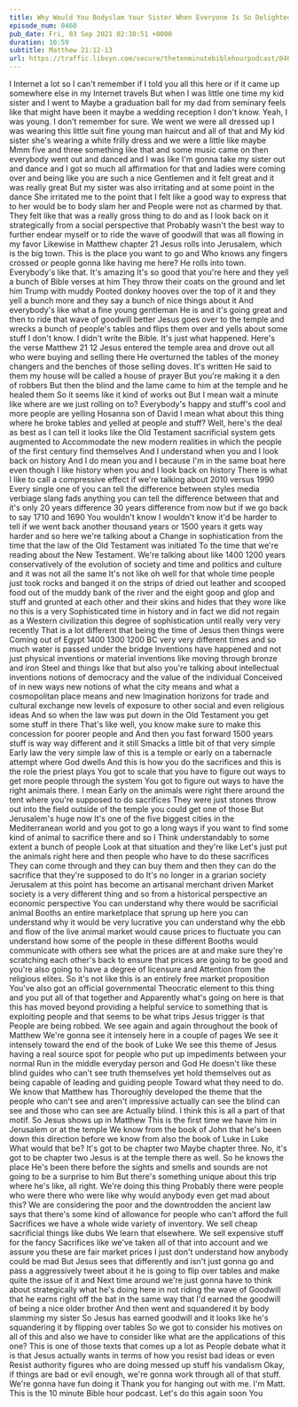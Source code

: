 ```yaml
---
title: Why Would You Bodyslam Your Sister When Everyone Is So Delighted By You?
episode_num: 0460
pub_date: Fri, 03 Sep 2021 02:30:51 +0000
duration: 10:59
subtitle: Matthew 21:12-13
url: https://traffic.libsyn.com/secure/thetenminutebiblehourpodcast/0460_-_Why_Would_You_Bodyslam_Your_Sister_When_Everyone_Is_So_Delighted_By_You.mp3
---
```


 I Internet a lot so I can't remember if I told you all this here or if it came up somewhere else in my Internet travels But when I was little one time my kid sister and I went to Maybe a graduation ball for my dad from seminary feels like that might have been it maybe a wedding reception I don't know. Yeah, I was young. I don't remember for sure. We went we were all dressed up I was wearing this little suit fine young man haircut and all of that and My kid sister she's wearing a white frilly dress and we were a little like maybe Mmm five and three something like that and some music came on then everybody went out and danced and I was like I'm gonna take my sister out and dance and I got so much all affirmation for that and ladies were coming over and being like you are such a nice Gentlemen and it felt great and it was really great But my sister was also irritating and at some point in the dance She irritated me to the point that I felt like a good way to express that to her would be to body slam her and People were not as charmed by that. They felt like that was a really gross thing to do and as I look back on it strategically from a social perspective that Probably wasn't the best way to further endear myself or to ride the wave of goodwill that was all flowing in my favor Likewise in Matthew chapter 21 Jesus rolls into Jerusalem, which is the big town. This is the place you want to go and Who knows any fingers crossed or people gonna like having me here? He rolls into town. Everybody's like that. It's amazing It's so good that you're here and they yell a bunch of Bible verses at him They throw their coats on the ground and let him Trump with muddy Pooted donkey hooves over the top of it and they yell a bunch more and they say a bunch of nice things about it And everybody's like what a fine young gentleman He is and it's going great and then to ride that wave of goodwill better Jesus goes over to the temple and wrecks a bunch of people's tables and flips them over and yells about some stuff I don't know. I didn't write the Bible. It's just what happened. Here's the verse Matthew 21 12 Jesus entered the temple area and drove out all who were buying and selling there He overturned the tables of the money changers and the benches of those selling doves. It's written He said to them my house will be called a house of prayer But you're making it a den of robbers But then the blind and the lame came to him at the temple and he healed them So it seems like it kind of works out But I mean wait a minute like where are we just rolling on to? Everybody's happy and stuff's cool and more people are yelling Hosanna son of David I mean what about this thing where he broke tables and yelled at people and stuff? Well, here's the deal as best as I can tell it looks like the Old Testament sacrificial system gets augmented to Accommodate the new modern realities in which the people of the first century find themselves And I understand when you and I look back on history And I do mean you and I because I'm in the same boat here even though I like history when you and I look back on history There is what I like to call a compressive effect if we're talking about 2010 versus 1990 Every single one of you can tell the difference between styles media verbiage slang fads anything you can tell the difference between that and it's only 20 years difference 30 years difference from now but if we go back to say 1710 and 1690 You wouldn't know I wouldn't know it'd be harder to tell if we went back another thousand years or 1500 years it gets way harder and so here we're talking about a Change in sophistication from the time that the law of the Old Testament was initiated To the time that we're reading about the New Testament. We're talking about like 1400 1200 years conservatively of the evolution of society and time and politics and culture and it was not all the same It's not like oh well for that whole time people just took rocks and banged it on the strips of dried out leather and scooped food out of the muddy bank of the river and the eight goop and glop and stuff and grunted at each other and their skins and hides that they wore like no this is a very Sophisticated time in history and in fact we did not regain as a Western civilization this degree of sophistication until really very very recently That is a lot different that being the time of Jesus then things were Coming out of Egypt 1400 1300 1200 BC very very different times and so much water is passed under the bridge Inventions have happened and not just physical inventions or material inventions like moving through bronze and iron Steel and things like that but also you're talking about intellectual inventions notions of democracy and the value of the individual Conceived of in new ways new notions of what the city means and what a cosmopolitan place means and new Imagination horizons for trade and cultural exchange new levels of exposure to other social and even religious ideas And so when the law was put down in the Old Testament you get some stuff in there That's like well, you know make sure to make this concession for poorer people and And then you fast forward 1500 years stuff is way way different and it still Smacks a little bit of that very simple Early law the very simple law of this is a temple or early on a tabernacle attempt where God dwells And this is how you do the sacrifices and this is the role the priest plays You got to scale that you have to figure out ways to get more people through the system You got to figure out ways to have the right animals there. I mean Early on the animals were right there around the tent where you're supposed to do sacrifices They were just stones throw out into the field outside of the temple you could get one of those But Jerusalem's huge now It's one of the five biggest cities in the Mediterranean world and you got to go a long ways if you want to find some kind of animal to sacrifice there and so I Think understandably to some extent a bunch of people Look at that situation and they're like Let's just put the animals right here and then people who have to do these sacrifices They can come through and they can buy them and then they can do the sacrifice that they're supposed to do It's no longer in a grarian society Jerusalem at this point has become an artisanal merchant driven Market society is a very different thing and so from a historical perspective an economic perspective You can understand why there would be sacrificial animal Booths an entire marketplace that sprung up here you can understand why it would be very lucrative you can understand why the ebb and flow of the live animal market would cause prices to fluctuate you can understand how some of the people in these different Booths would communicate with others see what the prices are at and make sure they're scratching each other's back to ensure that prices are going to be good and you're also going to have a degree of licensure and Attention from the religious elites. So it's not like this is an entirely free market proposition You've also got an official governmental Theocratic element to this thing and you put all of that together and Apparently what's going on here is that this has moved beyond providing a helpful service to something that is exploiting people and that seems to be what trips Jesus trigger is that People are being robbed. We see again and again throughout the book of Matthew We're gonna see it intensely here in a couple of pages We see it intensely toward the end of the book of Luke We see this theme of Jesus having a real source spot for people who put up impediments between your normal Run in the middle everyday person and God He doesn't like these blind guides who can't see truth themselves yet hold themselves out as being capable of leading and guiding people Toward what they need to do. We know that Matthew has Thoroughly developed the theme that the people who can't see and aren't impressive actually can see the blind can see and those who can see are Actually blind. I think this is all a part of that motif. So Jesus shows up in Matthew This is the first time we have him in Jerusalem or at the temple We know from the book of John that he's been down this direction before we know from also the book of Luke in Luke What would that be? It's got to be chapter two Maybe chapter three. No, it's got to be chapter two Jesus is at the temple there as well. So he knows the place He's been there before the sights and smells and sounds are not going to be a surprise to him But there's something unique about this trip where he's like, all right. We're doing this thing Probably there were people who were there who were like why would anybody even get mad about this? We are considering the poor and the downtrodden the ancient law says that there's some kind of allowance for people who can't afford the full Sacrifices we have a whole wide variety of inventory. We sell cheap sacrificial things like dubs We learn that elsewhere. We sell expensive stuff for the fancy Sacrifices like we've taken all of that into account and we assure you these are fair market prices I just don't understand how anybody could be mad But Jesus sees that differently and isn't just gonna go and pass a aggressively tweet about it he is going to flip over tables and make quite the issue of it and Next time around we're just gonna have to think about strategically what he's doing here in not riding the wave of Goodwill that he earns right off the bat in the same way that I'd earned the goodwill of being a nice older brother And then went and squandered it by body slamming my sister So Jesus has earned goodwill and it looks like he's squandering it by flipping over tables So we got to consider his motives on all of this and also we have to consider like what are the applications of this one? This is one of those texts that comes up a lot as People debate what it is that Jesus actually wants in terms of how you resist bad ideas or even Resist authority figures who are doing messed up stuff his vandalism Okay, if things are bad or evil enough, we're gonna work through all of that stuff. We're gonna have fun doing it Thank you for hanging out with me. I'm Matt. This is the 10 minute Bible hour podcast. Let's do this again soon You